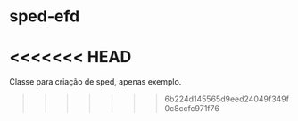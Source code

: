 # sped-efd
<<<<<<< HEAD
=======
Classe para criação de sped, apenas exemplo.
>>>>>>> 6b224d145565d9eed24049f349f0c8ccfc971f76
